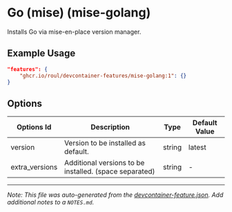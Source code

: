 
# Go (mise) (mise-golang)

Installs Go via mise-en-place version manager.

## Example Usage

```json
"features": {
    "ghcr.io/roul/devcontainer-features/mise-golang:1": {}
}
```

## Options

| Options Id | Description | Type | Default Value |
|-----|-----|-----|-----|
| version | Version to be installed as default. | string | latest |
| extra_versions | Additional versions to be installed. (space separated) | string | - |



---

_Note: This file was auto-generated from the [devcontainer-feature.json](https://github.com/RouL/devcontainer-features/blob/main/src/mise-golang/devcontainer-feature.json).  Add additional notes to a `NOTES.md`._
